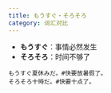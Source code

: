 ```yaml
---
title: もうすぐ・そろそろ
category: 词汇对比
---
```


- **もうすぐ**：事情必然发生
- **そろそろ**：时间不够了

```example
もうすぐ夏休みだ。#快要放暑假了。
そろそろ十時だ。#快要十点了。
```
